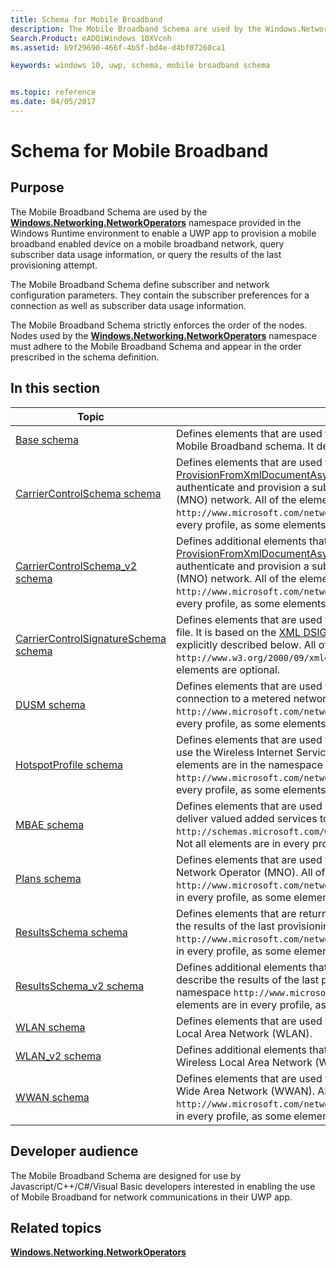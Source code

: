 ```yaml
---
title: Schema for Mobile Broadband
description: The Mobile Broadband Schema are used by the Windows.Networking.NetworkOperators namespace provided in the Windows Runtime environment to enable a UWP app to provision a mobile broadband enabled device on a mobile broadband network, query subscriber data usage information, or query the results of the last provisioning attempt.
Search.Product: eADQiWindows 10XVcnh
ms.assetid: b9f29690-466f-4b5f-bd4e-d4bf07260ca1

keywords: windows 10, uwp, schema, mobile broadband schema


ms.topic: reference
ms.date: 04/05/2017
---
```


# Schema for Mobile Broadband


## Purpose


The Mobile Broadband Schema are used by the [**Windows.Networking.NetworkOperators**](/uwp/api/Windows.Networking.NetworkOperators) namespace provided in the Windows Runtime environment to enable a UWP app to provision a mobile broadband enabled device on a mobile broadband network, query subscriber data usage information, or query the results of the last provisioning attempt.

The Mobile Broadband Schema define subscriber and network configuration parameters. They contain the subscriber preferences for a connection as well as subscriber data usage information.

The Mobile Broadband Schema strictly enforces the order of the nodes. Nodes used by the [**Windows.Networking.NetworkOperators**](/uwp/api/Windows.Networking.NetworkOperators) namespace must adhere to the Mobile Broadband Schema and appear in the order prescribed in the schema definition.

## In this section

|  Topic  |  Description  |
|---------|---------------|
| [Base schema](base/schema-root.md) | Defines elements that are used to describe basic data types used throughout the Mobile Broadband schema. It defines only simple and complex types. |
| [CarrierControlSchema schema](carriercontrolschema/schema-root.md) | Defines elements that are used to create the provisioning file in a call to [ProvisionFromXmlDocumentAsync](/uwp/api/Windows.Networking.NetworkOperators.ProvisioningAgent) and describe all of the settings required to authenticate and provision a subscriber's account on a Mobile Network Operator's (MNO) network. All of the elements are in the namespace `http://www.microsoft.com/networking/CarrierControl/v1`. Not all elements are in every profile, as some elements are optional. |
| [CarrierControlSchema_v2 schema](carriercontrolschema-v2/schema-root.md) | Defines additional elements that are used to create the provisioning file in a call to [ProvisionFromXmlDocumentAsync](/uwp/api/Windows.Networking.NetworkOperators.ProvisioningAgent) and describe additional settings required to authenticate and provision a subscriber's account on a Mobile Network Operator's (MNO) network. All of the elements are in the namespace `http://www.microsoft.com/networking/CarrierControl/v2`. Not all elements are in every profile, as some elements are optional. |
| [CarrierControlSignatureSchema schema](carriercontrolsignatureschema/schema-root.md) | Defines elements that are used to describe the signature appended to the provisioning file. It is based on the [XML DSIG](https://www.w3.org/TR/xmldsig-core/) specification with only minor deviations that are explicitly described below. All of the elements are in the namespace `http://www.w3.org/2000/09/xmldsig#`. Not all elements are in every profile, as some elements are optional. |
| [DUSM schema](dusm/schema-root.md) | Defines elements that are used to describe cost information for a subscriber's connection to a metered network. All of the elements are in the namespace `http://www.microsoft.com/networking/CarrierControl/DUSM/v1`. Not all elements are in every profile, as some elements are optional.  |
| [HotspotProfile schema](hotspotprofile/schema-root.md) | Defines elements that are used to describe login credentials for Wi-Fi hotspots that use the Wireless Internet Service Provider roaming (WISPr) protocol. All of the elements are in the namespace `http://www.microsoft.com/networking/WLAN/HotspotProfile/v1`. Not all elements are in every profile, as some elements are optional. |
| [MBAE schema](mbae/schema-root.md) | Defines elements that are used by mobile network operators and retail partners to deliver valued added services to customers. All of the elements are in the namespace `http://schemas.microsoft.com/windows/2010/12/DeviceMetadata/MobileBroadbandInfo`. Not all elements are in every profile, as some elements are optional. |
| [Plans schema](plans/schema-root.md) | Defines elements that are used to describe a subscriber's data plan on a Mobile Network Operator (MNO). All of the elements are in the namespace `http://www.microsoft.com/networking/CarrierControl/Plans/v1`. Not all elements are in every profile, as some elements are optional. |
| [ResultsSchema schema](resultsschema/schema-root.md) | Defines elements that are returned from a call to [ProvisionResultsXml](/uwp/api/Windows.Networking.NetworkOperators.ProvisionFromXmlDocumentResults) and describe the results of the last provisioning attempt. All of the elements are in the namespace `http://www.microsoft.com/networking/CarrierControlResults/v1`. Not all elements are in every profile, as some elements are optional. |
| [ResultsSchema_v2 schema](resultsschema-v2/schema-root.md) | Defines additional elements that are returned from a call to [ProvisionResultsXml](/uwp/api/Windows.Networking.NetworkOperators.ProvisionFromXmlDocumentResults) and describe the results of the last provisioning attempt. All of the elements are in the namespace `http://www.microsoft.com/networking/CarrierControlResults/v2`. Not all elements are in every profile, as some elements are optional. |
| [WLAN schema](wlan/schema-root.md) | Defines elements that are used to describe a subscriber's connection to a Wireless Local Area Network (WLAN). |
| [WLAN_v2 schema](wlan-v2/schema-root.md) | Defines additional elements that are used to describe a subscriber's connection to a Wireless Local Area Network (WLAN). |
| [WWAN schema](wwan/schema-root.md) | Defines elements that are used to describe a subscriber's connection to a Wireless Wide Area Network (WWAN). All of the elements are in the namespace `http://www.microsoft.com/networking/CarrierControl/WWAN/v1`.` Not all elements are in every profile, as some elements are optional. |

## Developer audience

The Mobile Broadband Schema are designed for use by Javascript/C++/C#/Visual Basic developers interested in enabling the use of Mobile Broadband for network communications in their UWP app.

## Related topics


[**Windows.Networking.NetworkOperators**](/uwp/api/Windows.Networking.NetworkOperators)

 

 